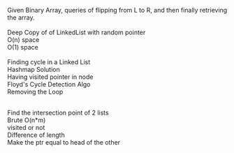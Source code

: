 Given Binary Array, queries of flipping from L to R, and then finally retrieving the array. <br> <br>
Deep Copy of of LinkedList with random pointer <br> 
O(n) space <br> 
O(1) space <br>  <br>
Finding cycle in a Linked List <br> 
Hashmap Solution <br> 
Having visited pointer in node <br> 
Floyd's Cycle Detection Algo <br> 
Removing the Loop <br> <br>

Find the intersection point of 2 lists <br> 
Brute O(n*m) <br> 
visited or not <br> 
Difference of length <br> 
Make the ptr equal to head of the other <br> 
